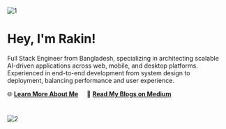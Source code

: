 ![1](https://github.com/user-attachments/assets/5b2cdb2d-870a-405e-a3be-dfd3c81fce11)


# Hey, I'm Rakin!
Full Stack Engineer from Bangladesh, specializing in architecting scalable AI-driven applications across web, mobile, and desktop platforms. Experienced in end-to-end development from system design to deployment, balancing performance and user experience.
<div align="left">

🌐 **[Learn More About Me](https://shakeefahmedrakin.vercel.app/about)** &nbsp;&nbsp;&nbsp; 📖 **[Read My Blogs on Medium](https://medium.com/@shakeef.rakin321)**  

#

![2](https://github.com/user-attachments/assets/796cbecf-5696-4b8b-8624-85802d40b69e)





